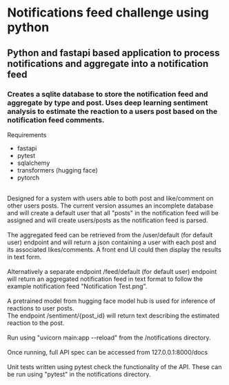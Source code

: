 # Notifications feed challenge using python
## Python and fastapi based application to process notifications and aggregate into a notification feed
### Creates a sqlite database to store the notification feed and aggregate by type and post. Uses deep learning sentiment analysis to estimate the reaction to a users post based on the notification feed comments.

Requirements
- fastapi
- pytest
- sqlalchemy
- transformers (hugging face)
- pytorch

<br>
Designed for a system with users able to both post and like/comment on other users posts. The current version assumes an incomplete database and will create a default user that all "posts" in the notification feed will be assigned and will create users/posts as the notification feed is parsed.
<br>
<br>
The aggregated feed can be retrieved from the /user/default (for default user) endpoint and will return a json containing a user with each post and its associated likes/comments. A front end UI could then display the results in text form.
<br>
<br>
Alternatively a separate endpoint /feed/default (for default user) endpoint will return an aggregated notification feed in text format to follow the example notification feed "Notification Test.png".
<br>
<br>
A pretrained model from hugging face model hub is used for inference of reactions to user posts.
<br>
The endpoint /sentiment/{post_id} will return text describing the estimated reaction to the post.
<br>
<br>
Run using "uvicorn main:app --reload" from the /notifications directory.
<br>
<br>
Once running, full API spec can be accessed from 127.0.0.1:8000/docs 
<br>
<br>
Unit tests written using pytest check the functionality of the API. These can be run using "pytest" in the notifications directory.
<br>

